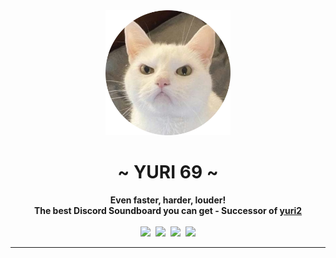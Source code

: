 <div align="center">
     <img src=".github/media/avatar_round.png" width="200"/>
     <h1>~ YURI 69 ~</h1>
     <strong>Even faster, harder, louder!<br/>The best Discord Soundboard you can get - Successor of <a href="https://github.com/zekroTJA/yuri2">yuri2</a></strong><br><br>
     <img src="https://forthebadge.com/images/badges/made-with-go.svg" height="30" />&nbsp;
     <img src="https://forthebadge.com/images/badges/uses-html.svg" height="30" />&nbsp;
     <img src="https://forthebadge.com/images/badges/uses-css.svg" height="30" />&nbsp;
     <a href="https://zekro.de/discord"><img src="https://img.shields.io/discord/307084334198816769.svg?logo=discord&style=for-the-badge" height="30"></a>
</div>

---